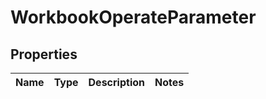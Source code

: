 
# WorkbookOperateParameter

## Properties
Name | Type | Description | Notes
------------ | ------------- | ------------- | -------------



